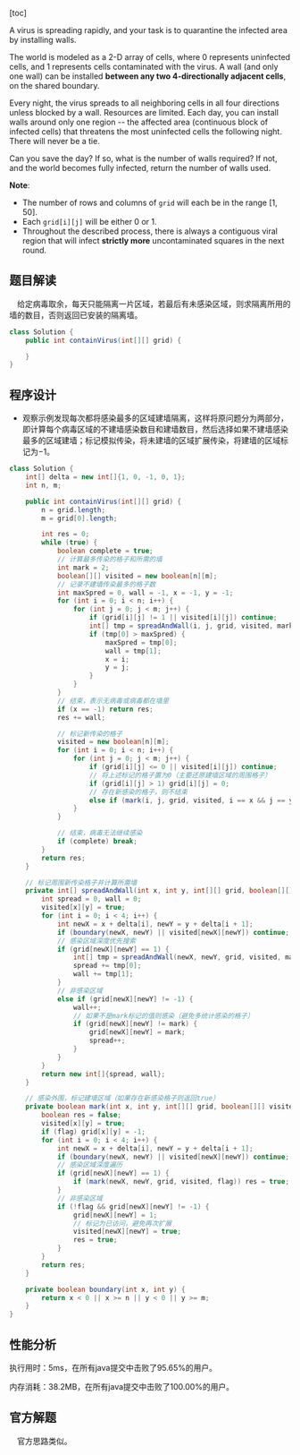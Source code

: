 [toc]

A virus is spreading rapidly, and your task is to quarantine the infected area by installing walls.

The world is modeled as a 2-D array of cells, where $0$ represents uninfected cells, and $1$ represents cells contaminated with the virus. A wall (and only one wall) can be installed **between any two 4-directionally adjacent cells**, on the shared boundary.

Every night, the virus spreads to all neighboring cells in all four directions unless blocked by a wall. Resources are limited. Each day, you can install walls around only one region -- the affected area (continuous block of infected cells) that threatens the most uninfected cells the following night. There will never be a tie.

Can you save the day? If so, what is the number of walls required? If not, and the world becomes fully infected, return the number of walls used.



**Note**:

* The number of rows and columns of `grid` will each be in the range $[1, 50]$.
* Each `grid[i][j]` will be either $0$ or $1$.
* Throughout the described process, there is always a contiguous viral region that will infect **strictly more** uncontaminated squares in the next round.



## 题目解读

&emsp;给定病毒取余，每天只能隔离一片区域，若最后有未感染区域，则求隔离所用的墙的数目，否则返回已安装的隔离墙。

```java
class Solution {
    public int containVirus(int[][] grid) {

    }
}
```

## 程序设计

* 观察示例发现每次都将感染最多的区域建墙隔离，这样将原问题分为两部分，即计算每个病毒区域的不建墙感染数目和建墙数目，然后选择如果不建墙感染最多的区域建墙；标记模拟传染，将未建墙的区域扩展传染，将建墙的区域标记为$-1$。

```java
class Solution {
    int[] delta = new int[]{1, 0, -1, 0, 1};
    int n, m;

    public int containVirus(int[][] grid) {
        n = grid.length;
        m = grid[0].length;

        int res = 0;
        while (true) {
            boolean complete = true;
            // 计算最多传染的格子和所需的墙
            int mark = 2;
            boolean[][] visited = new boolean[n][m];
            // 记录不建墙传染最多的格子数
            int maxSpred = 0, wall = -1, x = -1, y = -1;
            for (int i = 0; i < n; i++) {
                for (int j = 0; j < m; j++) {
                    if (grid[i][j] != 1 || visited[i][j]) continue;
                    int[] tmp = spreadAndWall(i, j, grid, visited, mark++);
                    if (tmp[0] > maxSpred) {
                        maxSpred = tmp[0];
                        wall = tmp[1];
                        x = i;
                        y = j;
                    }
                }
            }
            // 结束，表示无病毒或病毒都在墙里
            if (x == -1) return res;
            res += wall;

            // 标记新传染的格子
            visited = new boolean[n][m];
            for (int i = 0; i < n; i++) {
                for (int j = 0; j < m; j++) {
                    if (grid[i][j] <= 0 || visited[i][j]) continue;
                    // 将上述标记的格子置为0（主要还原建墙区域的周围格子）
                    if (grid[i][j] > 1) grid[i][j] = 0;
                    // 存在新感染的格子，则不结束
                    else if (mark(i, j, grid, visited, i == x && j == y)) complete = false;
                }
            }

            // 结束，病毒无法继续感染
            if (complete) break;
        }
        return res;
    }

    // 标记周围新传染格子并计算所需墙
    private int[] spreadAndWall(int x, int y, int[][] grid, boolean[][] visited, int mark) {
        int spread = 0, wall = 0;
        visited[x][y] = true;
        for (int i = 0; i < 4; i++) {
            int newX = x + delta[i], newY = y + delta[i + 1];
            if (boundary(newX, newY) || visited[newX][newY]) continue;
            // 感染区域深度优先搜索
            if (grid[newX][newY] == 1) {
                int[] tmp = spreadAndWall(newX, newY, grid, visited, mark);
                spread += tmp[0];
                wall += tmp[1];
            }
            // 非感染区域
            else if (grid[newX][newY] != -1) {
                wall++;
                // 如果不是mark标记的值则感染（避免多统计感染的格子）
                if (grid[newX][newY] != mark) {
                    grid[newX][newY] = mark;
                    spread++;
                }
            }
        }
        return new int[]{spread, wall};
    }

    // 感染外围，标记建墙区域（如果存在新感染格子则返回true）
    private boolean mark(int x, int y, int[][] grid, boolean[][] visited, boolean flag) {
        boolean res = false;
        visited[x][y] = true;
        if (flag) grid[x][y] = -1;
        for (int i = 0; i < 4; i++) {
            int newX = x + delta[i], newY = y + delta[i + 1];
            if (boundary(newX, newY) || visited[newX][newY]) continue;
            // 感染区域深度遍历
            if (grid[newX][newY] == 1) {
                if (mark(newX, newY, grid, visited, flag)) res = true;
            }
            // 非感染区域
            if (!flag && grid[newX][newY] != -1) {
                grid[newX][newY] = 1;
                // 标记为已访问，避免再次扩展
                visited[newX][newY] = true;
                res = true;
            }
        }
        return res;
    }

    private boolean boundary(int x, int y) {
        return x < 0 || x >= n || y < 0 || y >= m;
    }
}
```

## 性能分析

执行用时：5ms，在所有java提交中击败了95.65%的用户。

内存消耗：38.2MB，在所有java提交中击败了100.00%的用户。

## 官方解题

&emsp;官方思路类似。